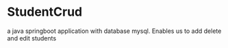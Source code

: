 # StudentCrud
a java springboot application with database mysql. Enables us to add delete and edit students
